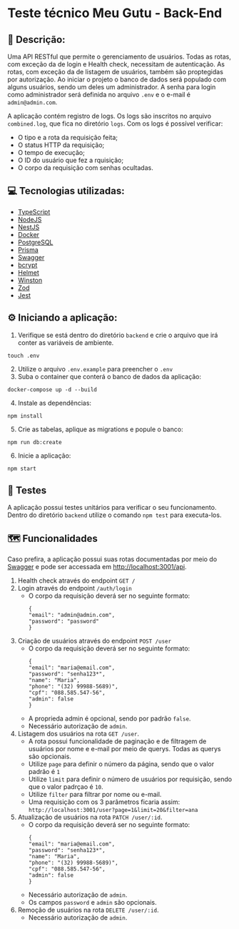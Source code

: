 # Teste técnico Meu Gutu - Back-End

## 📝 Descrição:
Uma API RESTful que permite o gerenciamento de usuários. Todas as rotas, com exceção da de login e Health check, necessitam de autenticação. As rotas, com exceção da de listagem de usuários, também são proptegidas por autorização. Ao iniciar o projeto o banco de dados será populado com alguns usuários, sendo um deles um administrador. A senha para login como administrador será definida no arquivo ```.env``` e o e-mail é ```admin@admin.com```.  

A aplicação contém registro de logs. Os logs são inscritos no arquivo ```combined.log```, que fica no diretório ```logs```. Com os logs é possível verificar:
- O tipo e a rota da requisição feita;
- O status HTTP da requisição;
- O tempo de execução;
- O ID do usuário que fez a rquisição;
- O corpo da requisição com senhas ocultadas.

## 💻 Tecnologias utilizadas:
- <a href="https://www.typescriptlang.org/" target="_blank">TypeScript</a>
- <a href="https://nodejs.org/en" target="_blank">NodeJS</a>
- <a href="https://nestjs.com/" target="_blank">NestJS</a>
- <a href="https://www.docker.com/" target="_blank">Docker</a>
- <a href="https://www.postgresql.org/">PostgreSQL</a>
- <a href="https://www.prisma.io/" target="_blank">Prisma</a>
- <a href="https://swagger.io/" target="_blank">Swagger</a>
- <a href="https://github.com/kelektiv/node.bcrypt.js" target="_blank">bcrypt</a>
- <a href="https://github.com/helmetjs/helmet" target="_blank">Helmet</a>
- <a href="https://github.com/winstonjs/winston" target="_blank">Winston</a>
- <a href="https://zod.dev/" target="_blank">Zod</a>
- <a href="https://jestjs.io/pt-BR/" target="_blank">Jest</a>

## ⚙️ Iniciando a aplicação:
1. Verifique se está dentro do diretório ```backend``` e crie o arquivo que irá conter as variáveis de ambiente.
  ```
  touch .env
  ```
2. Utilize o arquivo ```.env.example``` para preencher o ```.env```
3. Suba o container que conterá o banco de dados da aplicação:
  ```
  docker-compose up -d --build
  ```
4. Instale as dependências:
  ```
  npm install
  ```
5. Crie as tabelas, aplique as migrations e popule o banco:
  ```
  npm run db:create
  ```
6. Inicie a aplicação:
  ```
  npm start
  ```

## 🧪 Testes
A aplicação possui testes unitários para verificar o seu funcionamento. Dentro do diretório ```backend``` utilize o comando ```npm test``` para executa-los.


## 🗺️ Funcionalidades
Caso prefira, a aplicação possui suas rotas documentadas por meio do <a href="https://swagger.io/" target="_blank">Swagger</a> e pode ser accessada em <a href="http://localhost:3001/api" target="_blank">http://localhost:3001/api</a>.

1. Health check através do endpoint ```GET /```
2. Login através do endpoint ```/auth/login```
   - O corpo da requisição deverá ser no seguinte formato:
     ```
     {
     "email": "admin@admin.com",
     "password": "password"
     }
     ```
3. Criação de usuários através do endpoint ```POST /user```
   - O corpo da requisição deverá ser no seguinte formato:
     ```
     {
     "email": "maria@email.com",
     "password": "senha123*",
     "name": "Maria",
     "phone": "(32) 99988-5689)",
     "cpf": "088.585.547-56",
     "admin": false
     }
     ```
   - A proprieda admin é opcional, sendo por padrão ```false```.
   - Necessário autorização de ```admin```.
4. Listagem dos usuários na rota ```GET /user```.
   - A rota possui funcionalidade de paginação e de filtragem de usuários por nome e e-mail por meio de querys. Todas as querys são opcionais.
   - Utilize ```page``` para definir o número da página, sendo que o valor padrão é ```1```
   - Utilize ```limit``` para definir o número de usuários por requisição, sendo que o valor padrçao é ```10```.
   - Utilize ```filter``` para filtrar por nome ou e-mail.
   - Uma requisição com os 3 parâmetros ficaria assim:
     ```http://localhost:3001/user?page=1&limit=20&filter=ana```
5. Atualização de usuários na rota ```PATCH /user/:id```.
   - O corpo da requisição deverá ser no seguinte formato:
     ```
     {
     "email": "maria@email.com",
     "password": "senha123*",
     "name": "Maria",
     "phone": "(32) 99988-5689)",
     "cpf": "088.585.547-56",
     "admin": false
     }
     ```
   - Necessário autorização de ```admin```.
   - Os campos ```password``` e ```admin``` são opcionais.
6. Remoção de usuários na rota ```DELETE /user/:id```.
   - Necessário autorização de ```admin```.



     
     
